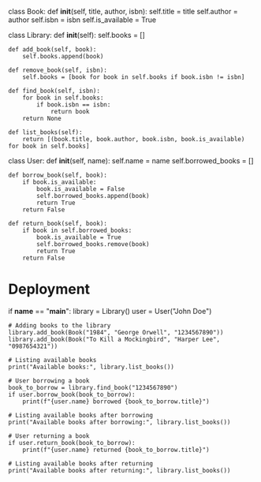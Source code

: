 

class Book:
    def __init__(self, title, author, isbn):
        self.title = title
        self.author = author
        self.isbn = isbn
        self.is_available = True

class Library:
    def __init__(self):
        self.books = []

    def add_book(self, book):
        self.books.append(book)

    def remove_book(self, isbn):
        self.books = [book for book in self.books if book.isbn != isbn]

    def find_book(self, isbn):
        for book in self.books:
            if book.isbn == isbn:
                return book
        return None

    def list_books(self):
        return [(book.title, book.author, book.isbn, book.is_available) for book in self.books]

class User:
    def __init__(self, name):
        self.name = name
        self.borrowed_books = []

    def borrow_book(self, book):
        if book.is_available:
            book.is_available = False
            self.borrowed_books.append(book)
            return True
        return False

    def return_book(self, book):
        if book in self.borrowed_books:
            book.is_available = True
            self.borrowed_books.remove(book)
            return True
        return False

# Deployment
if __name__ == "__main__":
    library = Library()
    user = User("John Doe")

    # Adding books to the library
    library.add_book(Book("1984", "George Orwell", "1234567890"))
    library.add_book(Book("To Kill a Mockingbird", "Harper Lee", "0987654321"))

    # Listing available books
    print("Available books:", library.list_books())

    # User borrowing a book
    book_to_borrow = library.find_book("1234567890")
    if user.borrow_book(book_to_borrow):
        print(f"{user.name} borrowed {book_to_borrow.title}")

    # Listing available books after borrowing
    print("Available books after borrowing:", library.list_books())

    # User returning a book
    if user.return_book(book_to_borrow):
        print(f"{user.name} returned {book_to_borrow.title}")

    # Listing available books after returning
    print("Available books after returning:", library.list_books())
